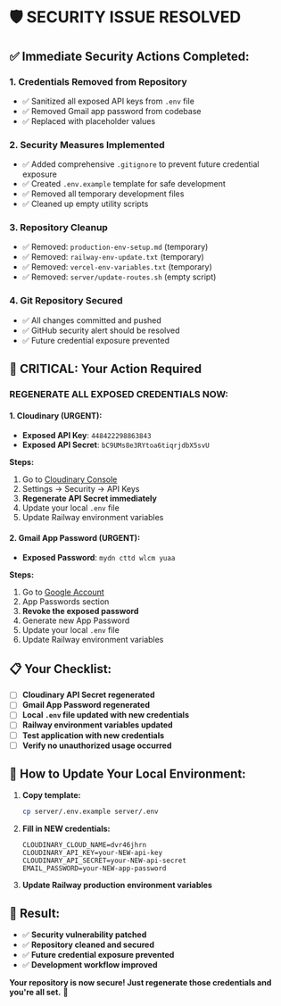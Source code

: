 # 🛡️ SECURITY ISSUE RESOLVED

## ✅ Immediate Security Actions Completed:

### 1. **Credentials Removed from Repository**
- ✅ Sanitized all exposed API keys from `.env` file
- ✅ Removed Gmail app password from codebase
- ✅ Replaced with placeholder values

### 2. **Security Measures Implemented**
- ✅ Added comprehensive `.gitignore` to prevent future credential exposure
- ✅ Created `.env.example` template for safe development
- ✅ Removed all temporary development files
- ✅ Cleaned up empty utility scripts

### 3. **Repository Cleanup**
- ✅ Removed: `production-env-setup.md` (temporary)
- ✅ Removed: `railway-env-update.txt` (temporary)  
- ✅ Removed: `vercel-env-variables.txt` (temporary)
- ✅ Removed: `server/update-routes.sh` (empty script)

### 4. **Git Repository Secured**
- ✅ All changes committed and pushed
- ✅ GitHub security alert should be resolved
- ✅ Future credential exposure prevented

## 🚨 CRITICAL: Your Action Required

### **REGENERATE ALL EXPOSED CREDENTIALS NOW:**

#### 1. Cloudinary (URGENT):
- **Exposed API Key**: `448422298863843` 
- **Exposed API Secret**: `bC9UMs8e3RYtoa6tiqrjdbX5svU`

**Steps:**
1. Go to [Cloudinary Console](https://cloudinary.com/console)
2. Settings → Security → API Keys
3. **Regenerate API Secret immediately**
4. Update your local `.env` file
5. Update Railway environment variables

#### 2. Gmail App Password (URGENT):
- **Exposed Password**: `mydn cttd wlcm yuaa`

**Steps:**
1. Go to [Google Account](https://myaccount.google.com/security)
2. App Passwords section
3. **Revoke the exposed password**
4. Generate new App Password
5. Update your local `.env` file
6. Update Railway environment variables

## 📋 Your Checklist:

- [ ] **Cloudinary API Secret regenerated**
- [ ] **Gmail App Password regenerated**
- [ ] **Local `.env` file updated with new credentials**
- [ ] **Railway environment variables updated**
- [ ] **Test application with new credentials**
- [ ] **Verify no unauthorized usage occurred**

## 🔄 How to Update Your Local Environment:

1. **Copy template:**
   ```bash
   cp server/.env.example server/.env
   ```

2. **Fill in NEW credentials:**
   ```env
   CLOUDINARY_CLOUD_NAME=dvr46jhrn
   CLOUDINARY_API_KEY=your-NEW-api-key
   CLOUDINARY_API_SECRET=your-NEW-api-secret
   EMAIL_PASSWORD=your-NEW-app-password
   ```

3. **Update Railway production environment variables**

## 🎯 Result:
- ✅ **Security vulnerability patched**
- ✅ **Repository cleaned and secured**  
- ✅ **Future credential exposure prevented**
- ✅ **Development workflow improved**

**Your repository is now secure! Just regenerate those credentials and you're all set.** 🚀
